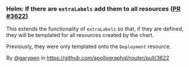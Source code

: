 ### Helm: If there are `extraLabels` add them to all resources ([PR #3622](https://github.com/apollographql/router/pull/3622))

This extends the functionality of `extraLabels` so that, if they are defined, they will be templated for all resources created by the chart.
    
Previously, they were only templated onto the `Deployment` resource.

By [@garypen](https://github.com/garypen) in https://github.com/apollographql/router/pull/3622